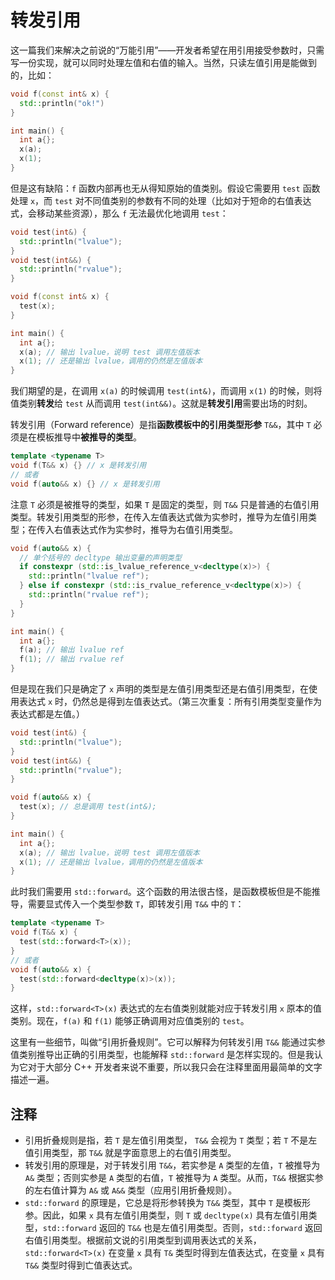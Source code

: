 # 转发引用

这一篇我们来解决之前说的“万能引用”——开发者希望在用引用接受参数时，只需写一份实现，就可以同时处理左值和右值的输入。当然，只读左值引用是能做到的，比如：

```cpp
void f(const int& x) {
  std::println("ok!")
}

int main() {
  int a{};
  x(a);
  x(1);
}

```

但是这有缺陷：`f` 函数内部再也无从得知原始的值类别。假设它需要用 `test` 函数处理 `x`，而 `test` 对不同值类别的参数有不同的处理（比如对于短命的右值表达式，会移动某些资源），那么 `f` 无法最优化地调用 `test`：

```cpp
void test(int&) {
  std::println("lvalue");
}
void test(int&&) {
  std::println("rvalue");
}

void f(const int& x) {
  test(x);
}

int main() {
  int a{};
  x(a); // 输出 lvalue，说明 test 调用左值版本
  x(1); // 还是输出 lvalue，调用的仍然是左值版本
}
```

我们期望的是，在调用 `x(a)` 的时候调用 `test(int&)`，而调用 `x(1)` 的时候，则将值类别**转发**给 `test` 从而调用 `test(int&&)`。这就是**转发引用**需要出场的时刻。

转发引用（Forward reference）是指**函数模板中的引用类型形参** `T&&`，其中 `T` 必须是在模板推导中**被推导的类型**。

```cpp
template <typename T>
void f(T&& x) {} // x 是转发引用
// 或者
void f(auto&& x) {} // x 是转发引用
```

注意 `T` 必须是被推导的类型，如果 `T` 是固定的类型，则 `T&&` 只是普通的右值引用类型。转发引用类型的形参，在传入左值表达式做为实参时，推导为左值引用类型；在传入右值表达式作为实参时，推导为右值引用类型。

```cpp
void f(auto&& x) {
  // 单个括号的 decltype 输出变量的声明类型
  if constexpr (std::is_lvalue_reference_v<decltype(x)>) {
    std::println("lvalue ref");
  } else if constexpr (std::is_rvalue_reference_v<decltype(x)>) {
    std::println("rvalue ref");
  }
}

int main() {
  int a{};
  f(a); // 输出 lvalue ref
  f(1); // 输出 rvalue ref
}
```

但是现在我们只是确定了 `x` 声明的类型是左值引用类型还是右值引用类型，在使用表达式 `x` 时，仍然总是得到左值表达式。（第三次重复：所有引用类型变量作为表达式都是左值。）

```cpp
void test(int&) {
  std::println("lvalue");
}
void test(int&&) {
  std::println("rvalue");
}

void f(auto&& x) {
  test(x); // 总是调用 test(int&);
}

int main() {
  int a{};
  x(a); // 输出 lvalue，说明 test 调用左值版本
  x(1); // 还是输出 lvalue，调用的仍然是左值版本
}
```

此时我们需要用 `std::forward`。这个函数的用法很古怪，是函数模板但是不能推导，需要显式传入一个类型参数 `T`，即转发引用 `T&&` 中的 `T`：

```cpp
template <typename T>
void f(T&& x) {
  test(std::forward<T>(x));
}
// 或者
void f(auto&& x) {
  test(std::forward<decltype(x)>(x));
}
```
这样，`std::forward<T>(x)` 表达式的左右值类别就能对应于转发引用 `x` 原本的值类别。现在，`f(a)` 和 `f(1)` 能够正确调用对应值类别的 `test`。

这里有一些细节，叫做“引用折叠规则”。它可以解释为何转发引用 `T&&` 能通过实参值类别推导出正确的引用类型，也能解释 `std::forward` 是怎样实现的。但是我认为它对于大部分 C++ 开发者来说不重要，所以我只会在注释里面用最简单的文字描述一遍。

## 注释
- 引用折叠规则是指，若 `T` 是左值引用类型， `T&&` 会视为 `T` 类型；若 `T` 不是左值引用类型，那 `T&&` 就是字面意思上的右值引用类型。
- 转发引用的原理是，对于转发引用 `T&&`，若实参是 `A` 类型的左值，`T` 被推导为 `A&` 类型；否则实参是 `A` 类型的右值，`T` 被推导为 `A` 类型。从而，`T&&` 根据实参的左右值计算为 `A&` 或 `A&&` 类型（应用引用折叠规则）。
- `std::forward` 的原理是，它总是将形参转换为 `T&&` 类型，其中 `T` 是模板形参。因此，如果 `x` 具有左值引用类型，则 `T` 或 `decltype(x)` 具有左值引用类型，`std::forward` 返回的 `T&&` 也是左值引用类型。否则，`std::forward` 返回右值引用类型。根据前文说的引用类型到调用表达式的关系，`std::forward<T>(x)` 在变量 `x` 具有 `T&` 类型时得到左值表达式，在变量 `x` 具有 `T&&` 类型时得到亡值表达式。
